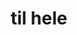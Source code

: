 ---
ee_id: '4477'
site: '1'
type: '2'
url: 2019-009-til-hele
title: til hele
year: '2019'
display_year: '2019'
medium: IKEA GUNDE, Diamond Plate Aluminum
dims:
pitch: Re-made an IKEA GUNDE chair using Diamond Plate Aluminum - metal sheets which
  have a raised repeating texture.&nbsp;
ps:
live_url:
related:
youtube:
related_code:
imgs: til-hele-2019-009-db-ih--jfR1.jpg
subheading:
download:
add_credit:
add_credits:
commission:
layout: things-i-made
---